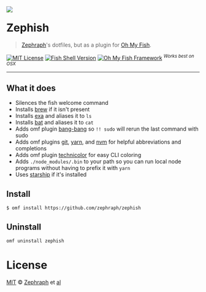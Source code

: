 <img src="https://user-images.githubusercontent.com/3087225/69847296-b4494c00-1244-11ea-969c-fce5bed4d253.png" align="left" />

# Zephish

> [Zephraph](https://github.com/zephraph)'s dotfiles, but as a plugin for [Oh My Fish][omf-link].

[![MIT License](https://img.shields.io/badge/license-MIT-007EC7.svg?style=flat-square)](/LICENSE)
[![Fish Shell Version](https://img.shields.io/badge/fish-v2.2.0-007EC7.svg?style=flat-square)](https://fishshell.com)
[![Oh My Fish Framework](https://img.shields.io/badge/Oh%20My%20Fish-Framework-007EC7.svg?style=flat-square)](https://www.github.com/oh-my-fish/oh-my-fish)
<sup>_Works best on OSX_</sup>

---

## What it does

- Silences the fish welcome command
- Installs [brew](https://brew.sh/) if it isn't present
- Installs [exa](https://github.com/ogham/exa) and aliases it to `ls`
- Installs [bat](https://github.com/sharkdp/bat) and aliases it to `cat`
- Adds omf plugin [bang-bang](https://github.com/oh-my-fish/plugin-bang-bang) so `!! sudo` will rerun the last command with sudo
- Adds omf plugins [git](https://github.com/jhillyerd/plugin-git), [yarn](https://github.com/zephraph/yarn), and [nvm]() for helpful abbreviations and completions
- Adds omf plugin [technicolor](https://github.com/oh-my-fish/plugin-technicolor) for easy CLI coloring
- Adds `./node_modules/.bin` to your path so you can run local node programs without having to prefix it with `yarn`
- Uses [starship](https://github.com/starship/starship) if it's installed

## Install

```fish
$ omf install https://github.com/zephraph/zephish
```

## Uninstall

```fish
omf uninstall zephish
```

# License

[MIT][mit] © [Zephraph][author] et [al][contributors]

[mit]: https://opensource.org/licenses/MIT
[author]: https://github.com/zephraph
[contributors]: https://github.com/zephraph/zephish/graphs/contributors
[omf-link]: https://www.github.com/oh-my-fish/oh-my-fish
[license-badge]: https://img.shields.io/badge/license-MIT-007EC7.svg?style=flat-square
